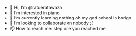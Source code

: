 - 👋 Hi, I’m @ratueratawaza
- 👀 I’m interested in piano
- 🌱 I’m currently learning nothing oh my god school is borign
- 💞️ I’m looking to collaborate on nobody ;(
- 📫 How to reach me: step one you reached me

<!---
ratueratawaza/ratueratawaza is a ✨ special ✨ repository because its `README.md` (this file) appears on your GitHub profile.
You can click the Preview link to take a look at your changes.
--->
